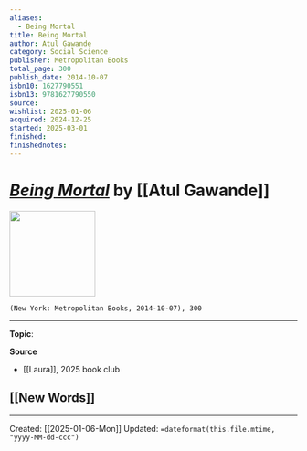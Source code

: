 ```yaml
---
aliases:
  - Being Mortal
title: Being Mortal
author: Atul Gawande
category: Social Science
publisher: Metropolitan Books
total_page: 300
publish_date: 2014-10-07
isbn10: 1627790551
isbn13: 9781627790550
source: 
wishlist: 2025-01-06
acquired: 2024-12-25
started: 2025-03-01
finished: 
finishednotes:
---
```

# *[Being Mortal]()* by [[Atul Gawande]]

<img src="http://books.google.com/books/content?id=tM1zAwAAQBAJ&printsec=frontcover&img=1&zoom=1&edge=curl&source=gbs_api" width=150>

`(New York: Metropolitan Books, 2014-10-07), 300`



--- 
**Topic**: 

**Source**
- [[Laura]], 2025 book club
 
**[[New Words]]**
- 

---
Created: [[2025-01-06-Mon]]
Updated: `=dateformat(this.file.mtime, "yyyy-MM-dd-ccc")`